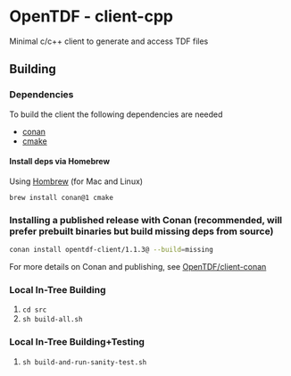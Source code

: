 # OpenTDF - client-cpp

Minimal c/c++ client to generate and access TDF files

## Building

### Dependencies

To build the client the following dependencies are needed

- [conan](https://conan.io)
- [cmake](https://cmake.org)

#### Install deps via Homebrew

Using [Hombrew](https://brew.sh) (for Mac and Linux)

```
brew install conan@1 cmake
```

### Installing a published release with Conan (recommended, will prefer prebuilt binaries but build missing deps from source)

```sh
conan install opentdf-client/1.1.3@ --build=missing
```

For more details on Conan and publishing, see [OpenTDF/client-conan](https://github.com/opentdf/client-conan)

### Local In-Tree Building

1. `cd src`
1. `sh build-all.sh`

### Local In-Tree Building+Testing

1. `sh build-and-run-sanity-test.sh`
